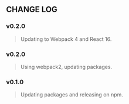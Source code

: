 ## CHANGE LOG

### v0.2.0
> Updating to Webpack 4 and React 16.

### v0.2.0
> Using webpack2, updating packages.

### v0.1.0
> Updating packages and releasing on npm.
